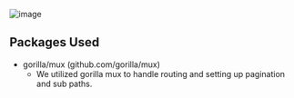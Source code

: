 ![image](https://github.com/user-attachments/assets/8fb4ea6d-7689-4ed3-a75b-e3736ef63400)

## Packages Used
* gorilla/mux (github.com/gorilla/mux)
    * We utilized gorilla mux to handle routing and setting up pagination and sub paths. 
